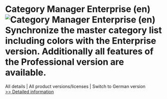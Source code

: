# Category Manager Enterprise (en)<br />![Category Manager Enterprise (en)](https://mycommerce.akamaized.net/api/pimages/P300184244/BIG/300184244.PNG)<br />Synchronize the master category list including colors with the Enterprise version. Additionally all features of the Professional version are available.
All details | All product versions/licenses | Switch to German version<br />[>> Detailed information](https://secure.shareit.com/shareit/product.html?productid=300184244&affiliateid=200057808)